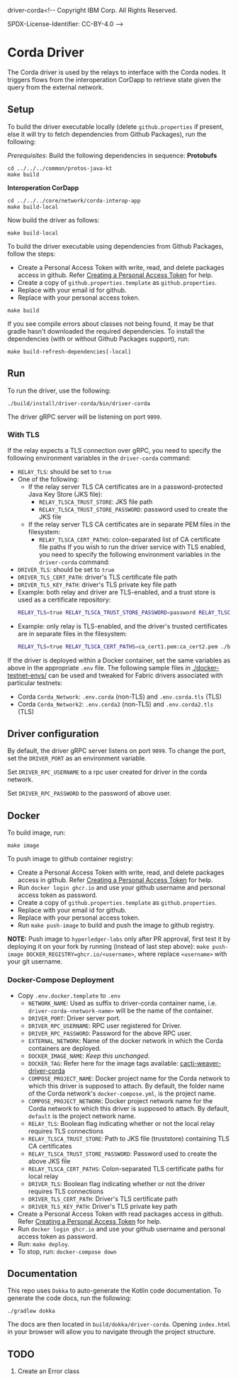 driver-corda<!--
 Copyright IBM Corp. All Rights Reserved.

 SPDX-License-Identifier: CC-BY-4.0
 -->
# Corda Driver

The Corda driver is used by the relays to interface with the Corda nodes. It
triggers flows from the interoperation CorDapp to retrieve state given the query
from the external network.

## Setup

To build the driver executable locally (delete `github.properties` if present, else it will try to fetch dependencies from Github Packages), run the following:

_Prerequisites_: Build the following dependencies in sequence:
**Protobufs**
```
cd ../../../common/protos-java-kt
make build
```
**Interoperation CorDapp**
```
cd ../../../core/network/corda-interop-app
make build-local
```

Now build the driver as follows:
```
make build-local
```

To build the driver executable using dependencies from Github Packages, follow the steps:
* Create a Personal Access Token with write, read, and delete packages access in github. Refer [Creating a Personal Access Token](https://docs.github.com/en/github/authenticating-to-github/keeping-your-account-and-data-secure/creating-a-personal-access-token) for help.
* Create a copy of `github.properties.template` as `github.properties`.
* Replace <GITHUB Email> with your email id for github.
* Replace <GITHUB Personal Access Token> with your personal access token.

```
make build
```

If you see compile errors about classes not being found, it may be that gradle
hasn't downloaded the required dependencies. To install the dependencies (with or without Github Packages support), run:

```
make build-refresh-dependencies[-local]
```

## Run

To run the driver, use the following:

```
./build/install/driver-corda/bin/driver-corda
```

The driver gRPC server will be listening on port `9099`.

### With TLS

If the relay expects a TLS connection over gRPC, you need to specify the following environment variables in the `driver-corda` command:
- `RELAY_TLS`: should be set to `true`
- One of the following:
  * If the relay server TLS CA certificates are in a password-protected Java Key Store (JKS file):
    - `RELAY_TLSCA_TRUST_STORE`: JKS file path
    - `RELAY_TLSCA_TRUST_STORE_PASSWORD`: password used to create the JKS file
  * If the relay server TLS CA certificates are in separate PEM files in the filesystem:
    - `RELAY_TLSCA_CERT_PATHS`: colon-separated list of CA certificate file paths
If you wish to run the driver service with TLS enabled, you need to specify the following environment variables in the `driver-corda` command:
- `DRIVER_TLS`: should be set to `true`
- `DRIVER_TLS_CERT_PATH`: driver's TLS certificate file path
- `DRIVER_TLS_KEY_PATH`: driver's TLS private key file path
- Example: both relay and driver are TLS-enabled, and a trust store is used as a certificate repository:
  ```bash
  RELAY_TLS=true RELAY_TLSCA_TRUST_STORE_PASSWORD=password RELAY_TLSCA_TRUST_STORE=trust_store.jks DRIVER_TLS=true DRIVER_TLS_CERT_PATH=cert.pem DRIVER_TLS_KEY_PATH=key.pem ./build/install/driver-corda/bin/driver-corda
  ```
- Example: only relay is TLS-enabled, and the driver's trusted certificates are in separate files in the filesystem:
  ```bash
  RELAY_TLS=true RELAY_TLSCA_CERT_PATHS=ca_cert1.pem:ca_cert2.pem ./build/install/driver-corda/bin/driver-corda
  ```

If the driver is deployed within a Docker container, set the same variables as above in the appropriate `.env` file. The following sample files in [./docker-testnet-envs/](./docker-testnet-envs) can be used and tweaked for Fabric drivers associated with particular testnets:
- Corda `Corda_Network`: `.env.corda` (non-TLS) and `.env.corda.tls` (TLS)
- Corda `Corda_Network2`: `.env.corda2` (non-TLS) and `.env.corda2.tls` (TLS)

## Driver configuration

By default, the driver gRPC server listens on port `9099`. To change the port, set 
the `DRIVER_PORT` as an environment variable. 

Set `DRIVER_RPC_USERNAME` to a rpc user created for driver in the corda network.

Set `DRIVER_RPC_PASSWORD` to the password of above user.

## Docker

To build image, run:
```
make image
```

To push image to github container registry:

* Create a Personal Access Token with write, read, and delete packages access in github. Refer [Creating a Personal Access Token](https://docs.github.com/en/github/authenticating-to-github/keeping-your-account-and-data-secure/creating-a-personal-access-token) for help.
* Run `docker login ghcr.io` and use your github username and personal access token as password.
* Create a copy of `github.properties.template` as `github.properties`.
* Replace <GITHUB Email> with your email id for github.
* Replace <GITHUB Personal Access Token> with your personal access token.
* Run `make push-image` to build and push the image to github registry.

**NOTE:** Push image to `hyperledger-labs` only after PR approval, first test it by deploying it on your fork by running (instead of last step above): `make push-image DOCKER_REGISTRY=ghcr.io/<username>`, where replace `<username>` with your git username.

### Docker-Compose Deployment

* Copy `.env.docker.template` to `.env`
    - `NETWORK_NAME`: Used as suffix to driver-corda container name, i.e. `driver-corda-<network-name>` will be the name of the container.
    - `DRIVER_PORT`: Driver server port.
    - `DRIVER_RPC_USERNAME`: RPC user registered for Driver.
    - `DRIVER_RPC_PASSWORD`: Password for the above RPC user.
    - `EXTERNAL_NETWORK`: Name of the docker network in which the Corda containers are deployed.
    - `DOCKER_IMAGE_NAME`: _Keep this unchanged_.
    - `DOCKER_TAG`: Refer here for the image tags available: [cacti-weaver-driver-corda](https://github.com/hyperledger/cacti/pkgs/container/cacti-weaver-driver-corda)
    - `COMPOSE_PROJECT_NAME`: Docker project name for the Corda network to which this driver is supposed to attach. By default, the folder name of the Corda network's `docker-compose.yml`, is the project name.
    - `COMPOSE_PROJECT_NETWORK`: Docker project network name for the Corda network to which this driver is supposed to attach. By default, `default` is the project network name.
    - `RELAY_TLS`: Boolean flag indicating whether or not the local relay requires TLS connections
    - `RELAY_TLSCA_TRUST_STORE`: Path to JKS file (truststore) containing TLS CA certificates
    - `RELAY_TLSCA_TRUST_STORE_PASSWORD`: Password used to create the above JKS file
    - `RELAY_TLSCA_CERT_PATHS`: Colon-separated TLS certificate paths for local relay
    - `DRIVER_TLS`: Boolean flag indicating whether or not the driver requires TLS connections
    - `DRIVER_TLS_CERT_PATH`: Driver's TLS certificate path
    - `DRIVER_TLS_KEY_PATH`: Driver's TLS private key path
* Create a Personal Access Token with read packages access in github. Refer [Creating a Personal Access Token](https://docs.github.com/en/github/authenticating-to-github/keeping-your-account-and-data-secure/creating-a-personal-access-token) for help.
* Run `docker login ghcr.io` and use your github username and personal access token as password.
* Run: `make deploy`.
* To stop, run: `docker-compose down`

## Documentation

This repo uses `Dokka` to auto-generate the Kotlin code documentation. To
generate the code docs, run the following:

```
./gradlew dokka
```

The docs are then located in `build/dokka/driver-corda`. Opening
`index.html` in your browser will allow you to navigate through the project
structure.

## TODO

1. Create an Error class
